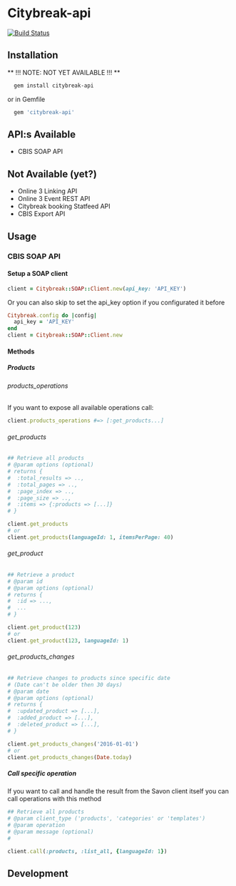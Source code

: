 # Citybreak-api
[![Build Status](https://travis-ci.org/significantbit/citybreak-api.svg?branch=master)](https://travis-ci.org/significantbit/citybreak-api)
## Installation

** !!! NOTE: NOT YET AVAILABLE !!! **

```bash
  gem install citybreak-api
```

or in Gemfile

```ruby
  gem 'citybreak-api'
```

## API:s Available
- CBIS SOAP API

## Not Available (yet?)
- Online 3 Linking API
- Online 3 Event REST API
- Citybreak booking Statfeed API
- CBIS Export API

## Usage

### CBIS SOAP API
#### Setup a SOAP client
```ruby
client = Citybreak::SOAP::Client.new(api_key: 'API_KEY')
```

Or you can also skip to set the api_key option if you configurated it before
```ruby
Citybreak.config do |config|
  api_key = 'API_KEY'
end
client = Citybreak::SOAP::Client.new
```

#### Methods

##### Products

###### products_operations
If you want to expose all available operations call:
```ruby
client.products_operations #=> [:get_products...]
```

###### get_products
```ruby
## Retrieve all products
# @param options (optional)
# returns {
#  :total_results => ..,
#  :total_pages => ..,
#  :page_index => ..,
#  :page_size => ..,
#  :items => {:products => [...]}
# }

client.get_products
# or
client.get_products(languageId: 1, itemsPerPage: 40)
```

###### get_product
```ruby
## Retrieve a product
# @param id
# @param options (optional)
# returns {
#  :id => ...,
#  ...
# }

client.get_product(123)
# or
client.get_product(123, languageId: 1)
```

###### get_products_changes
```ruby
## Retrieve changes to products since specific date
# (Date can't be older then 30 days)
# @param date
# @param options (optional)
# returns {
#  :updated_product => [...],
#  :added_product => [...],
#  :deleted_product => [...],
# }

client.get_products_changes('2016-01-01')
# or
client.get_products_changes(Date.today)
```

##### Call specific operation
If you want to call and handle the result from the Savon client itself you can call operations with this method

```ruby
## Retrieve all products
# @param client_type ('products', 'categories' or 'templates')
# @param operation
# @param message (optional)
#

client.call(:products, :list_all, {languageId: 1})
```

## Development
